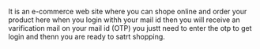 It is an e-commerce web site where you can shope online and order your product here when you login withh your mail id then you will receive an 
varification mail on your mail id (OTP) you justt need to enter the otp to get login and thenn you are ready to satrt shopping.

